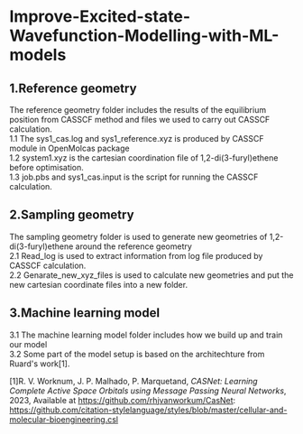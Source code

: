 # Improve-Excited-state-Wavefunction-Modelling-with-ML-models

## 1.Reference geometry
  The reference geometry folder includes the results of the equilibrium position from CASSCF method and files we used to carry out CASSCF calculation.  
  1.1 The sys1_cas.log and sys1_reference.xyz is produced by CASSCF module in OpenMolcas package  
  1.2 system1.xyz is the cartesian coordination file of 1,2-di(3-furyl)ethene before optimisation.  
  1.3 job.pbs and sys1_cas.input is the script for running the CASSCF calculation.  
   
## 2.Sampling geometry
 The sampling geometry folder is used to generate new geometries of 1,2-di(3-furyl)ethene around the reference geometry  
  2.1 Read_log is used to extract information from log file produced by CASSCF calculation.  
  2.2 Genarate_new_xyz_files is used to calculate new geometries and put the new cartesian coordinate files into a new folder.  
## 3.Machine learning model
  3.1 The machine learning model folder includes how we build up and train our model  
  3.2 Some part of the model setup is based on the architechture from Ruard's work[1].  



[1]R. V. Worknum, J. P. Malhado, P. Marquetand, *CASNet: Learning Complete Active Space Orbitals using Message Passing Neural Networks*, 2023, Available at https://github.com/rhjvanworkum/CasNet: https://github.com/citation-stylelanguage/styles/blob/master/cellular-and-molecular-bioengineering.csl
   
